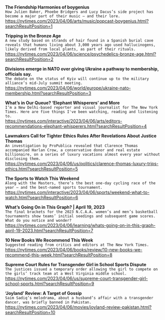 **The Friendship Harmonies of boygenius**\
`How Julien Baker, Phoebe Bridgers and Lucy Dacus’s side project has become a major part of their music — and their lore.`\
https://nytimes.com/2023/04/06/arts/music/popcast-boygenius.html?searchResultPosition=1

**Tripping in the Bronze Age**\
`A new study based on strands of hair found in a Spanish burial cave reveals that humans living about 3,000 years ago used hallucinogens, likely derived from local plants, as part of their rituals.`\
https://nytimes.com/2023/04/06/science/psychedelics-bronze-age.html?searchResultPosition=2

**Divisions emerge in NATO over giving Ukraine a pathway to membership, officials say.**\
`The debate on the status of Kyiv will continue up to the military alliance’s mid-July summit meeting.`\
https://nytimes.com/2023/04/06/world/europe/ukraine-nato-membership.html?searchResultPosition=3

**What’s in Our Queue? ‘Elephant Whisperers’ and More**\
`I’m a New Delhi-based reporter and visual journalist for The New York Times. Here are five things I've been watching, reading and listening to.`\
https://nytimes.com/interactive/2023/04/06/arts/editors-recommendations-elephant-whisperers.html?searchResultPosition=4

**Lawmakers Call for Tighter Ethics Rules After Revelations About Justice Thomas**\
`An investigation by ProPublica revealed that Clarence Thomas accompanied Harlan Crow, a conservative donor and real estate billionaire, on a series of luxury vacations almost every year without disclosing them.`\
https://nytimes.com/2023/04/06/us/politics/clarence-thomas-luxury-trips-ethics.html?searchResultPosition=5

**The Sports to Watch This Weekend**\
`Along with the Masters, there’s the best one-day cycling race of the year — and the best-named sports tournament.`\
https://nytimes.com/interactive/2023/04/06/sports/weekend-what-to-watch.html?searchResultPosition=6

**What’s Going On in This Graph? | April 19, 2023**\
`The final brackets for the 2023 N.C.A.A. women’s and men’s basketball tournaments show teams’ initial seedings and subsequent game scores. What do you notice and wonder?`\
https://nytimes.com/2023/04/06/learning/whats-going-on-in-this-graph-april-19-2023.html?searchResultPosition=7

**10 New Books We Recommend This Week**\
`Suggested reading from critics and editors at The New York Times.`\
https://nytimes.com/2023/04/06/books/review/10-new-books-we-recommend-this-week.html?searchResultPosition=8

**Supreme Court Rules for Transgender Girl in School Sports Dispute**\
`The justices issued a temporary order allowing the girl to compete on the girls’ track team at a West Virginia middle school.`\
https://nytimes.com/2023/04/06/us/supreme-court-transgender-girl-school-sports.html?searchResultPosition=9

**‘Joyland’ Review: A Target of Gossip**\
`Saim Sadiq’s melodrama, about a husband’s affair with a transgender dancer, was briefly banned in Pakistan.`\
https://nytimes.com/2023/04/06/movies/joyland-review-pakistan.html?searchResultPosition=10

